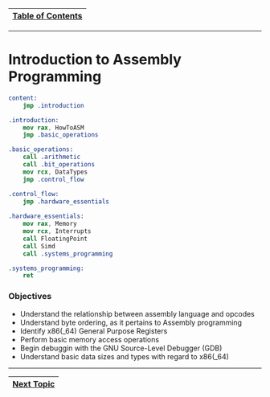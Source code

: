 |[Table of Contents](/00-Table-of-Contents.md)|
|---|

---

# Introduction to Assembly Programming

```nasm
content:
    jmp .introduction

.introduction:
    mov rax, HowToASM
    jmp .basic_operations

.basic_operations:
    call .arithmetic
    call .bit_operations
    mov rcx, DataTypes
    jmp .control_flow

.control_flow:
    jmp .hardware_essentials
    
.hardware_essentials:
    mov rax, Memory
    mov rcx, Interrupts
    call FloatingPoint
    call Simd
    call .systems_programming

.systems_programming:
    ret
```

### Objectives

* Understand the relationship between assembly language and opcodes
* Understand byte ordering, as it pertains to Assembly programming
* Identify x86(_64) General Purpose Registers
* Perform basic memory access operations
* Begin debuggin with the GNU Source-Level Debugger (GDB)
* Understand basic data sizes and types with regard to x86(_64)

---

|[Next Topic](/02_Intro_to_ASM/01_Computer_Basics.md)|
|---|
